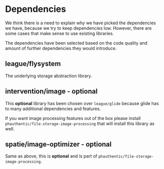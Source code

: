 # Dependencies

We think there is a need to explain why we have picked the dependencies we have, because we try to keep dependencies low. However, there are some cases that make sense to use existing libraries.

The dependencies have been selected based on the code quality and amount of further dependencies they would introduce.

## league/flysystem

The underlying storage abstraction library.

## intervention/image - optional

This **optional** library has been chosen over `league/glide` because glide has to many additional dependencies and features.

If you want image processing features out of the box please install `phauthentic/file-storage-image-processing` that will install this library as well.

## spatie/image-optimizer - optional

Same as above, this is **optional** and is part of `phauthentic/file-storage-image-processing`.
